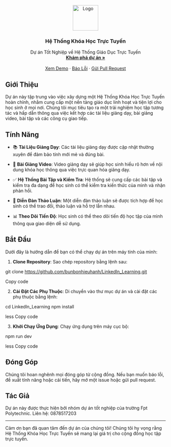 <p align="center">
  <img src="https://tse3.mm.bing.net/th?id=OIP.b5oDvUVU5UVN4cefTJGq3wHaHa&pid=Api&P=0&h=180" alt="Logo" width="80" height="80">
  <h3 align="center">Hệ Thống Khóa Học Trực Tuyến</h3>
  <p align="center">
    Dự án Tốt Nghiệp về Hệ Thống Giáo Dục Trực Tuyến
    <br />
    <a href="https://github.com/bunbonhieuhanh/LinkedIn_Learning"><strong>Khám phá dự án »</strong></a>
    <br />
    <br />
    <a href="https://demo.example.com">Xem Demo</a>
    ·
    <a href="https://github.com/your-username/online-course-system/issues">Báo Lỗi</a>
    ·
    <a href="https://github.com/your-username/online-course-system/pulls">Gửi Pull Request</a>
  </p>
</p>

## Giới Thiệu

Dự án này tập trung vào việc xây dựng một Hệ Thống Khóa Học Trực Tuyến hoàn chỉnh, nhằm cung cấp một nền tảng giáo dục linh hoạt và tiện lợi cho học sinh ở mọi nơi. Chúng tôi mục tiêu tạo ra một trải nghiệm học tập tương tác và hấp dẫn thông qua việc kết hợp các tài liệu giảng dạy, bài giảng video, bài tập và các công cụ giao tiếp.

## Tính Năng

- 📚 **Tài Liệu Giảng Dạy**: Các tài liệu giảng dạy được cập nhật thường xuyên để đảm bảo tính mới mẻ và đúng bài.

- 🎥 **Bài Giảng Video**: Video giảng dạy sẽ giúp học sinh hiểu rõ hơn về nội dung khóa học thông qua việc trực quan hóa giảng dạy.

- ✅ **Hệ Thống Bài Tập và Kiểm Tra**: Hệ thống sẽ cung cấp các bài tập và kiểm tra đa dạng để học sinh có thể kiểm tra kiến thức của mình và nhận phản hồi.

- 📣 **Diễn Đàn Thảo Luận**: Một diễn đàn thảo luận sẽ được tích hợp để học sinh có thể trao đổi, thảo luận và hỗ trợ lẫn nhau.

- 📊 **Theo Dõi Tiến Độ**: Học sinh có thể theo dõi tiến độ học tập của mình thông qua giao diện dễ sử dụng.

## Bắt Đầu

Dưới đây là hướng dẫn để bạn có thể chạy dự án trên máy tính của mình:

1. **Clone Repository**: Sao chép repository bằng lệnh sau:

git clone https://github.com/bunbonhieuhanh/LinkedIn_Learning.git

Copy code

2. **Cài Đặt Các Phụ Thuộc**: Di chuyển vào thư mục dự án và cài đặt các phụ thuộc bằng lệnh:

cd Linkedln_Learning
npm install

less
Copy code

3. **Khởi Chạy Ứng Dụng**: Chạy ứng dụng trên máy cục bộ:

npm run dev

less
Copy code

## Đóng Góp

Chúng tôi hoan nghênh mọi đóng góp từ cộng đồng. Nếu bạn muốn báo lỗi, đề xuất tính năng hoặc cải tiến, hãy mở một issue hoặc gửi pull request.

## Tác Giả

Dự án này được thực hiện bởi nhóm dự án tốt nghiệp của trường Fpt Polytechnic. Liên hệ: 0878517203

---

Cảm ơn bạn đã quan tâm đến dự án của chúng tôi! Chúng tôi hy vọng rằng Hệ Thống Khóa Học Trực Tuyến sẽ mang lại giá trị cho cộng đồng học tập trực tuyến.

